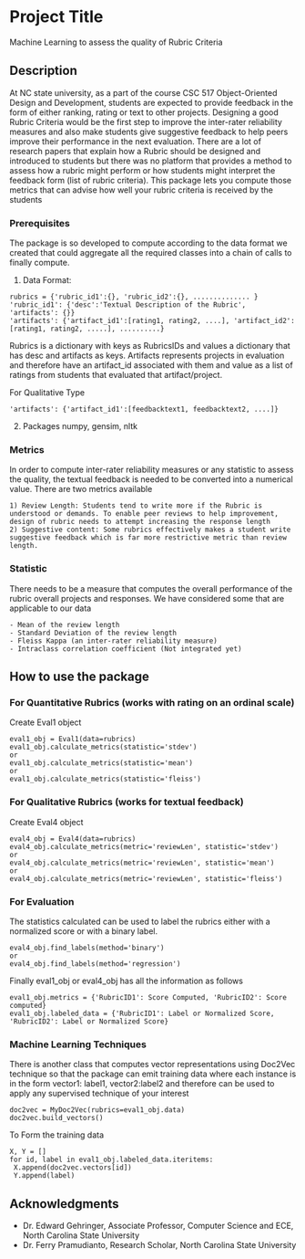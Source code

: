 # Project Title

Machine Learning to assess the quality of Rubric Criteria

## Description
At NC state university, as a part of the course CSC 517 Object-Oriented Design and Development, students are expected to provide feedback in the form of either ranking, rating or text to other projects. Designing a good Rubric Criteria would be the first step to improve the inter-rater reliability measures and also make students give suggestive feedback to help peers improve their performance in the next evaluation.
There are a lot of research papers that explain how a Rubric should be designed and introduced to students but there was no platform that provides a method to assess how a rubric might perform or how students might interpret the feedback form (list of rubric criteria).
This package lets you compute those metrics that can advise how well your rubric criteria is received by the students

### Prerequisites
The package is so developed to compute according to the data format we created that could aggregate all the required classes into a chain of calls to finally compute.
1) Data Format:
```
rubrics = {'rubric_id1':{}, 'rubric_id2':{}, .............. }
'rubric_id1': {'desc':'Textual Description of the Rubric', 'artifacts': {}}
'artifacts': {'artifact_id1':[rating1, rating2, ....], 'artifact_id2':[rating1, rating2, .....], ..........}
```
Rubrics is a dictionary with keys as RubricsIDs and values a dictionary that has desc and artifacts as keys. Artifacts represents projects in evaluation and therefore have an artifact_id associated with them and value as a list of ratings from students that evaluated that artifact/project.

For Qualitative Type
```
'artifacts': {'artifact_id1':[feedbacktext1, feedbacktext2, ....]}
```
2) Packages
numpy, gensim, nltk

### Metrics
In order to compute inter-rater reliability measures or any statistic to assess the quality, the textual feedback is needed to be converted into a numerical value. There are two metrics available
```
1) Review Length: Students tend to write more if the Rubric is understood or demands. To enable peer reviews to help improvement, design of rubric needs to attempt increasing the response length
2) Suggestive content: Some rubrics effectively makes a student write suggestive feedback which is far more restrictive metric than review length.
```

### Statistic
There needs to be a measure that computes the overall performance of the rubric overall projects and responses. We have considered some that are applicable to our data
```
- Mean of the review length 
- Standard Deviation of the review length
- Fleiss Kappa (an inter-rater reliability measure)
- Intraclass correlation coefficient (Not integrated yet)
```
## How to use the package

### For Quantitative Rubrics (works with rating on an ordinal scale)
Create Eval1 object
```
eval1_obj = Eval1(data=rubrics)
eval1_obj.calculate_metrics(statistic='stdev')
or
eval1_obj.calculate_metrics(statistic='mean')
or
eval1_obj.calculate_metrics(statistic='fleiss')
```
### For Qualitative Rubrics (works for textual feedback)
Create Eval4 object
```
eval4_obj = Eval4(data=rubrics)
eval4_obj.calculate_metrics(metric='reviewLen', statistic='stdev')
or
eval4_obj.calculate_metrics(metric='reviewLen', statistic='mean')
or
eval4_obj.calculate_metrics(metric='reviewLen', statistic='fleiss')
```

### For Evaluation
The statistics calculated can be used to label the rubrics either with a normalized score or with a binary label.
```
eval4_obj.find_labels(method='binary')
or
eval4_obj.find_labels(method='regression')
```
Finally eval1_obj or eval4_obj has all the information as follows
```
eval1_obj.metrics = {'RubricID1': Score Computed, 'RubricID2': Score computed}
eval1_obj.labeled_data = {'RubricID1': Label or Normalized Score, 'RubricID2': Label or Normalized Score}
```

### Machine Learning Techniques
There is another class that computes vector representations using Doc2Vec technique so that the package can emit training data where each instance is in the form vector1: label1, vector2:label2 and therefore can be used to apply any supervised technique of your interest
```
doc2vec = MyDoc2Vec(rubrics=eval1_obj.data)
doc2vec.build_vectors()
```
To Form the training data
```
X, Y = []
for id, label in eval1_obj.labeled_data.iteritems:
 X.append(doc2vec.vectors[id])
 Y.append(label)
```
## Acknowledgments

* Dr. Edward Gehringer, Associate Professor, Computer Science and ECE, North Carolina State University
* Dr. Ferry Pramudianto, Research Scholar, North Carolina State University
